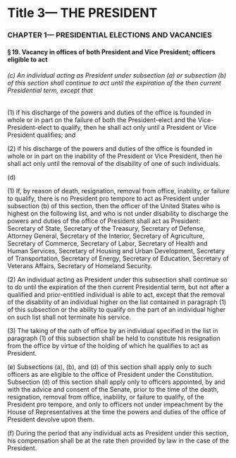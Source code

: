 
# Title 3— THE PRESIDENT
### CHAPTER 1— PRESIDENTIAL ELECTIONS AND VACANCIES
#### § 19. Vacancy in offices of both President and Vice President; officers eligible to act
###### (c) An individual acting as President under subsection (a) or subsection (b) of this section shall continue to act until the expiration of the then current Presidential term, except that

(1) if his discharge of the powers and duties of the office is founded in whole or in part on the failure of both the President-elect and the Vice-President-elect to qualify, then he shall act only until a President or Vice President qualifies; and

(2) if his discharge of the powers and duties of the office is founded in whole or in part on the inability of the President or Vice President, then he shall act only until the removal of the disability of one of such individuals.

(d)

(1) If, by reason of death, resignation, removal from office, inability, or failure to qualify, there is no President pro tempore to act as President under subsection (b) of this section, then the officer of the United States who is highest on the following list, and who is not under disability to discharge the powers and duties of the office of President shall act as President: Secretary of State, Secretary of the Treasury, Secretary of Defense, Attorney General, Secretary of the Interior, Secretary of Agriculture, Secretary of Commerce, Secretary of Labor, Secretary of Health and Human Services, Secretary of Housing and Urban Development, Secretary of Transportation, Secretary of Energy, Secretary of Education, Secretary of Veterans Affairs, Secretary of Homeland Security.

(2) An individual acting as President under this subsection shall continue so to do until the expiration of the then current Presidential term, but not after a qualified and prior-entitled individual is able to act, except that the removal of the disability of an individual higher on the list contained in paragraph (1) of this subsection or the ability to qualify on the part of an individual higher on such list shall not terminate his service.

(3) The taking of the oath of office by an individual specified in the list in paragraph (1) of this subsection shall be held to constitute his resignation from the office by virtue of the holding of which he qualifies to act as President.

(e) Subsections (a), (b), and (d) of this section shall apply only to such officers as are eligible to the office of President under the Constitution. Subsection (d) of this section shall apply only to officers appointed, by and with the advice and consent of the Senate, prior to the time of the death, resignation, removal from office, inability, or failure to qualify, of the President pro tempore, and only to officers not under impeachment by the House of Representatives at the time the powers and duties of the office of President devolve upon them.

(f) During the period that any individual acts as President under this section, his compensation shall be at the rate then provided by law in the case of the President.

